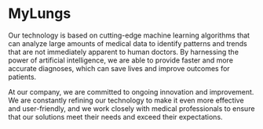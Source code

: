 # MyLungs


Our technology is based on cutting-edge machine learning algorithms that can analyze large amounts of medical data to identify patterns and trends that are not immediately apparent to human doctors. By harnessing the power of artificial intelligence, we are able to provide faster and more accurate diagnoses, which can save lives and improve outcomes for patients.

At our company, we are committed to ongoing innovation and improvement. We are constantly refining our technology to make it even more effective and user-friendly, and we work closely with medical professionals to ensure that our solutions meet their needs and exceed their expectations.
